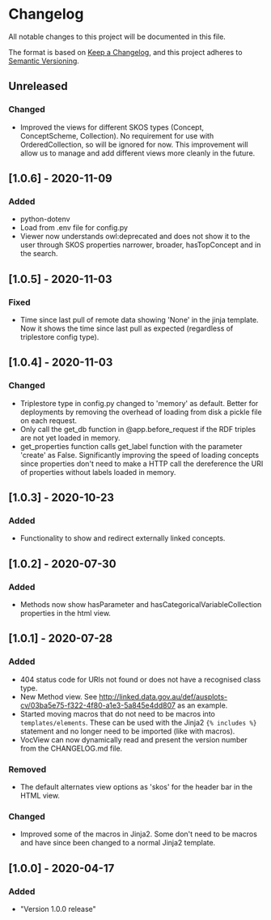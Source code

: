 # Changelog
All notable changes to this project will be documented in this file.

The format is based on [Keep a Changelog](https://keepachangelog.com/en/1.0.0/),
and this project adheres to [Semantic Versioning](https://semver.org/spec/v2.0.0.html).


## Unreleased
### Changed
- Improved the views for different SKOS types (Concept, ConceptScheme, Collection). No requirement for use with OrderedCollection, so will be ignored for now. This improvement will allow us to manage and add different views more cleanly in the future.


## [1.0.6] - 2020-11-09
### Added
- python-dotenv
- Load from .env file for config.py
- Viewer now understands owl:deprecated and does not show it to the user through SKOS properties narrower, broader, hasTopConcept and in the search.


## [1.0.5] - 2020-11-03
### Fixed
- Time since last pull of remote data showing 'None' in the jinja template. Now it shows the time since last pull as expected (regardless of triplestore config type).


## [1.0.4] - 2020-11-03
### Changed
- Triplestore type in config.py changed to 'memory' as default. Better for deployments by removing the overhead of loading from disk a pickle file on each request.
- Only call the get_db function in @app.before_request if the RDF triples are not yet loaded in memory.
- get_properties function calls get_label function with the parameter 'create' as False. Significantly improving the speed of loading concepts since properties don't need to make a HTTP call the dereference the URI of properties without labels loaded in memory.  


## [1.0.3] - 2020-10-23
### Added
- Functionality to show and redirect externally linked concepts.


## [1.0.2] - 2020-07-30
### Added
- Methods now show hasParameter and hasCategoricalVariableCollection properties in the html view.


## [1.0.1] - 2020-07-28
### Added
- 404 status code for URIs not found or does not have a recognised class type. 
- New Method view. See http://linked.data.gov.au/def/ausplots-cv/03ba5e75-f322-4f80-a1e3-5a845e4dd807 as an example.
- Started moving macros that do not need to be macros into `templates/elements`. These can be used with the Jinja2 `{% includes %}` statement and no longer need to be imported (like with macros).
- VocView can now dynamically read and present the version number from the CHANGELOG.md file.  
### Removed
- The default alternates view options as 'skos' for the header bar in the HTML view.  
### Changed
- Improved some of the macros in Jinja2. Some don't need to be macros and have since been changed to a normal Jinja2 template. 


## [1.0.0] - 2020-04-17
### Added
- "Version 1.0.0 release"